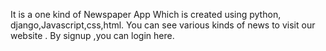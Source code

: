 It is a one kind of Newspaper App Which is created  using python, django,Javascript,css,html. You can see various kinds of news to visit our website . By signup ,you can login here.
